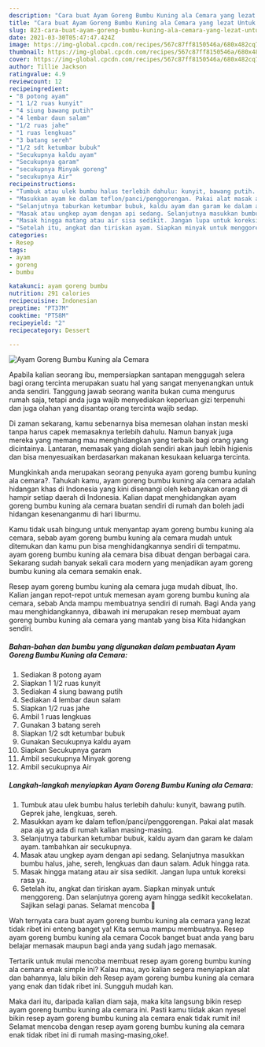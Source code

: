 ```yaml
---
description: "Cara buat Ayam Goreng Bumbu Kuning ala Cemara yang lezat Untuk Jualan"
title: "Cara buat Ayam Goreng Bumbu Kuning ala Cemara yang lezat Untuk Jualan"
slug: 823-cara-buat-ayam-goreng-bumbu-kuning-ala-cemara-yang-lezat-untuk-jualan
date: 2021-03-30T05:47:47.424Z
image: https://img-global.cpcdn.com/recipes/567c87ff8150546a/680x482cq70/ayam-goreng-bumbu-kuning-ala-cemara-foto-resep-utama.jpg
thumbnail: https://img-global.cpcdn.com/recipes/567c87ff8150546a/680x482cq70/ayam-goreng-bumbu-kuning-ala-cemara-foto-resep-utama.jpg
cover: https://img-global.cpcdn.com/recipes/567c87ff8150546a/680x482cq70/ayam-goreng-bumbu-kuning-ala-cemara-foto-resep-utama.jpg
author: Tillie Jackson
ratingvalue: 4.9
reviewcount: 12
recipeingredient:
- "8 potong ayam"
- "1 1/2 ruas kunyit"
- "4 siung bawang putih"
- "4 lembar daun salam"
- "1/2 ruas jahe"
- "1 ruas lengkuas"
- "3 batang sereh"
- "1/2 sdt ketumbar bubuk"
- "Secukupnya kaldu ayam"
- "Secukupnya garam"
- "secukupnya Minyak goreng"
- "secukupnya Air"
recipeinstructions:
- "Tumbuk atau ulek bumbu halus terlebih dahulu: kunyit, bawang putih. Geprek jahe, lengkuas, sereh."
- "Masukkan ayam ke dalam teflon/panci/penggorengan. Pakai alat masak apa aja yg ada di rumah kalian masing-masing."
- "Selanjutnya taburkan ketumbar bubuk, kaldu ayam dan garam ke dalam ayam. tambahkan air secukupnya."
- "Masak atau ungkep ayam dengan api sedang. Selanjutnya masukkan bumbu halus, jahe, sereh, lengkuas dan daun salam. Aduk hingga rata."
- "Masak hingga matang atau air sisa sedikit. Jangan lupa untuk koreksi rasa ya."
- "Setelah itu, angkat dan tiriskan ayam. Siapkan minyak untuk menggoreng. Dan selanjutnya goreng ayam hingga sedikit kecokelatan. Sajikan selagi panas. Selamat mencoba 🤗"
categories:
- Resep
tags:
- ayam
- goreng
- bumbu

katakunci: ayam goreng bumbu 
nutrition: 291 calories
recipecuisine: Indonesian
preptime: "PT37M"
cooktime: "PT58M"
recipeyield: "2"
recipecategory: Dessert

---
```



![Ayam Goreng Bumbu Kuning ala Cemara](https://img-global.cpcdn.com/recipes/567c87ff8150546a/680x482cq70/ayam-goreng-bumbu-kuning-ala-cemara-foto-resep-utama.jpg)

Apabila kalian seorang ibu, mempersiapkan santapan menggugah selera bagi orang tercinta merupakan suatu hal yang sangat menyenangkan untuk anda sendiri. Tanggung jawab seorang  wanita bukan cuma mengurus rumah saja, tetapi anda juga wajib menyediakan keperluan gizi terpenuhi dan juga olahan yang disantap orang tercinta wajib sedap.

Di zaman  sekarang, kamu sebenarnya bisa memesan olahan instan meski tanpa harus capek memasaknya terlebih dahulu. Namun banyak juga mereka yang memang mau menghidangkan yang terbaik bagi orang yang dicintainya. Lantaran, memasak yang diolah sendiri akan jauh lebih higienis dan bisa menyesuaikan berdasarkan makanan kesukaan keluarga tercinta. 



Mungkinkah anda merupakan seorang penyuka ayam goreng bumbu kuning ala cemara?. Tahukah kamu, ayam goreng bumbu kuning ala cemara adalah hidangan khas di Indonesia yang kini disenangi oleh kebanyakan orang di hampir setiap daerah di Indonesia. Kalian dapat menghidangkan ayam goreng bumbu kuning ala cemara buatan sendiri di rumah dan boleh jadi hidangan kesenanganmu di hari liburmu.

Kamu tidak usah bingung untuk menyantap ayam goreng bumbu kuning ala cemara, sebab ayam goreng bumbu kuning ala cemara mudah untuk ditemukan dan kamu pun bisa menghidangkannya sendiri di tempatmu. ayam goreng bumbu kuning ala cemara bisa dibuat dengan berbagai cara. Sekarang sudah banyak sekali cara modern yang menjadikan ayam goreng bumbu kuning ala cemara semakin enak.

Resep ayam goreng bumbu kuning ala cemara juga mudah dibuat, lho. Kalian jangan repot-repot untuk memesan ayam goreng bumbu kuning ala cemara, sebab Anda mampu membuatnya sendiri di rumah. Bagi Anda yang mau menghidangkannya, dibawah ini merupakan resep membuat ayam goreng bumbu kuning ala cemara yang mantab yang bisa Kita hidangkan sendiri.

<!--inarticleads1-->

##### Bahan-bahan dan bumbu yang digunakan dalam pembuatan Ayam Goreng Bumbu Kuning ala Cemara:

1. Sediakan 8 potong ayam
1. Siapkan 1 1/2 ruas kunyit
1. Sediakan 4 siung bawang putih
1. Sediakan 4 lembar daun salam
1. Siapkan 1/2 ruas jahe
1. Ambil 1 ruas lengkuas
1. Gunakan 3 batang sereh
1. Siapkan 1/2 sdt ketumbar bubuk
1. Gunakan Secukupnya kaldu ayam
1. Siapkan Secukupnya garam
1. Ambil secukupnya Minyak goreng
1. Ambil secukupnya Air




<!--inarticleads2-->

##### Langkah-langkah menyiapkan Ayam Goreng Bumbu Kuning ala Cemara:

1. Tumbuk atau ulek bumbu halus terlebih dahulu: kunyit, bawang putih. Geprek jahe, lengkuas, sereh.
1. Masukkan ayam ke dalam teflon/panci/penggorengan. Pakai alat masak apa aja yg ada di rumah kalian masing-masing.
1. Selanjutnya taburkan ketumbar bubuk, kaldu ayam dan garam ke dalam ayam. tambahkan air secukupnya.
1. Masak atau ungkep ayam dengan api sedang. Selanjutnya masukkan bumbu halus, jahe, sereh, lengkuas dan daun salam. Aduk hingga rata.
1. Masak hingga matang atau air sisa sedikit. Jangan lupa untuk koreksi rasa ya.
1. Setelah itu, angkat dan tiriskan ayam. Siapkan minyak untuk menggoreng. Dan selanjutnya goreng ayam hingga sedikit kecokelatan. Sajikan selagi panas. Selamat mencoba 🤗




Wah ternyata cara buat ayam goreng bumbu kuning ala cemara yang lezat tidak ribet ini enteng banget ya! Kita semua mampu membuatnya. Resep ayam goreng bumbu kuning ala cemara Cocok banget buat anda yang baru belajar memasak maupun bagi anda yang sudah jago memasak.

Tertarik untuk mulai mencoba membuat resep ayam goreng bumbu kuning ala cemara enak simple ini? Kalau mau, ayo kalian segera menyiapkan alat dan bahannya, lalu bikin deh Resep ayam goreng bumbu kuning ala cemara yang enak dan tidak ribet ini. Sungguh mudah kan. 

Maka dari itu, daripada kalian diam saja, maka kita langsung bikin resep ayam goreng bumbu kuning ala cemara ini. Pasti kamu tiidak akan nyesel bikin resep ayam goreng bumbu kuning ala cemara enak tidak rumit ini! Selamat mencoba dengan resep ayam goreng bumbu kuning ala cemara enak tidak ribet ini di rumah masing-masing,oke!.

